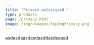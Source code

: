 ```yaml
---
title: 'Privacy polxicyasd '
type: products
page: /privacy.html
image: /img/vimages/topImgPrivacy.png
---
```

asdasdaasdasdasddasdsaasd
